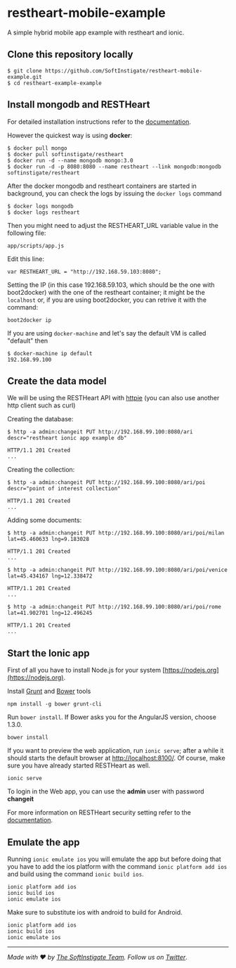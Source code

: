 # restheart-mobile-example

A simple hybrid mobile app example with restheart and ionic.

## Clone this repository locally

	$ git clone https://github.com/SoftInstigate/restheart-mobile-example.git
	$ cd restheart-example-example

## Install mongodb and RESTHeart

For detailed installation instructions refer to the [documentation](http://restheart.org/docs/get-up-and-running.html).

However the quickest way is using **docker**:

	$ docker pull mongo
	$ docker pull softinstigate/restheart
	$ docker run -d --name mongodb mongo:3.0
	$ docker run -d -p 8080:8080 --name restheart --link mongodb:mongodb softinstigate/restheart

After the docker mongodb and restheart containers are started in background, you can check the logs by issuing the `docker logs` command

	$ docker logs mongodb
	$ docker logs restheart

Then you might need to adjust the RESTHEART_URL variable value in the following file:

	app/scripts/app.js
	
Edit this line:

	var RESTHEART_URL = "http://192.168.59.103:8080";

Setting the IP (in this case 192.168.59.103, which should be the one with boot2docker) with the one of the restheart container; it might be the `localhost` or, if you are using boot2docker, you can retrive it with the command:

	boot2docker ip
	
If you are using `docker-machine` and let's say the default VM is called "default" then

	$ docker-machine ip default
	192.168.99.100

## Create the data model

We will be using the RESTHeart API with [httpie](http://httpie.org) (you can also use another http client such as curl)

Creating the database:

	$ http -a admin:changeit PUT http://192.168.99.100:8080/ari descr="restheart ionic app example db"
	
	HTTP/1.1 201 Created
	...

Creating the collection:

	$ http -a admin:changeit PUT http://192.168.99.100:8080/ari/poi descr="point of interest collection"
	
	HTTP/1.1 201 Created
	...

Adding some documents:

	$ http -a admin:changeit PUT http://192.168.99.100:8080/ari/poi/milan lat=45.460633 lng=9.183028
	
	HTTP/1.1 201 Created
	...
	
	$ http -a admin:changeit PUT http://192.168.99.100:8080/ari/poi/venice lat=45.434167 lng=12.338472
	
	HTTP/1.1 201 Created
	...
	
	$ http -a admin:changeit PUT http://192.168.99.100:8080/ari/poi/rome lat=41.902701 lng=12.496245
	
	HTTP/1.1 201 Created
	...
	
	


## Start the Ionic app

First of all you have to install Node.js for your system [https://nodejs.org](https://nodejs.org).


Install [Grunt](http://gruntjs.com/getting-started) and [Bower](http://bower.io) tools

	npm install -g bower grunt-cli


Run `bower install`. If Bower asks you for the AngularJS version, choose 1.3.0.

	bower install

If you want to preview the web application, run `ionic serve`; after a while it should starts the default browser at [http://localhost:8100/](http://localhost:8100/).
Of course, make sure you have already started RESTHeart as well.

	ionic serve

To login in the Web app, you can use the **admin** user with password **changeit**

For more information on RESTHeart security setting refer to the [documentation](http://restheart.org/docs/security.html).

## Emulate the app

Running `ionic emulate ios` you will emulate the app but before doing that you have to add the ios platform with the command `ionic platform add ios` and build using the command `ionic build ios`.

	ionic platform add ios
	ionic build ios
	ionic emulate ios

Make sure to substitute ios with android to build for Android.

	ionic platform add ios
	ionic build ios
	ionic emulate ios

<hr></hr>

_Made with :heart: by [The SoftInstigate Team](http://www.softinstigate.com/). Follow us on [Twitter](https://twitter.com/softinstigate)_.